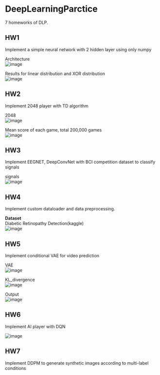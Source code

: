 # DeepLearningParctice
7 homeworks of DLP.

## HW1
Implement a simple neural network with 2 hidden layer using only numpy

Architecture  
![image](https://github.com/Kun-Yao/Deep_Learning_Parctice/blob/main/DLP_LAB1_311551170_%E6%9E%97%E7%90%A8%E5%A0%AF/model.png)

Results for linear distribution and XOR distribution  
![image](https://github.com/Kun-Yao/Deep_Learning_Parctice/blob/main/DLP_LAB1_311551170_%E6%9E%97%E7%90%A8%E5%A0%AF/lab1%20result.png)

## HW2
Implement 2048 player with TD algorithm

2048  
![image](https://github.com/Kun-Yao/Deep_Learning_Parctice/blob/main/DLP_LAB2_311551170_%E6%9E%97%E7%90%A8%E5%A0%AF/2048.png)

Mean score of each game, total 200,000 games  
![image](https://github.com/Kun-Yao/Deep_Learning_Parctice/blob/main/DLP_LAB2_311551170_%E6%9E%97%E7%90%A8%E5%A0%AF/result.png)

## HW3
Implement EEGNET, DeepConvNet with BCI competition dataset to classify signals

signals  
![image](https://github.com/Kun-Yao/Deep_Learning_Parctice/blob/main/DLP_LAB3_311551170_%E6%9E%97%E7%90%A8%E5%A0%AF/signal.png)

## HW4
Implement custom dataloader and data preprocessing.

**Dataset**  
Diabetic Retinopathy Detection(kaggle)  
![image](https://github.com/Kun-Yao/Deep_Learning_Parctice/blob/main/DLP_LAB4_311551170_%E6%9E%97%E7%90%A8%E5%A0%AF/diabetic.png)

## HW5
Implement conditional VAE for video prediction

VAE  
![image](https://github.com/Kun-Yao/Deep_Learning_Parctice/blob/main/DLP_LAB5_311551170_%E6%9E%97%E7%90%A8%E5%A0%AF/VAE.png)

KL_divergence  
![image](https://github.com/Kun-Yao/Deep_Learning_Parctice/blob/main/DLP_LAB5_311551170_%E6%9E%97%E7%90%A8%E5%A0%AF/KL_divergence.png)

Output  
![image](https://github.com/Kun-Yao/Deep_Learning_Parctice/blob/main/DLP_LAB5_311551170_%E6%9E%97%E7%90%A8%E5%A0%AF/sample_25.gif)

## HW6
Implement AI player with DQN

![image](https://github.com/Kun-Yao/Deep_Learning_Parctice/blob/main/DLP_LAB6_311551170_%E6%9E%97%E7%90%A8%E5%A0%AF/2023-10-08%2021-38-27.gif)

## HW7
Implement DDPM to generate synthetic images according to multi-label conditions

